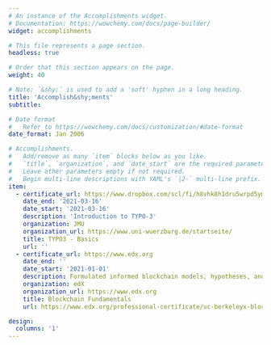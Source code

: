 ```yaml
---
# An instance of the Accomplishments widget.
# Documentation: https://wowchemy.com/docs/page-builder/
widget: accomplishments

# This file represents a page section.
headless: true

# Order that this section appears on the page.
weight: 40

# Note: `&shy;` is used to add a 'soft' hyphen in a long heading.
title: 'Accomplish&shy;ments'
subtitle:

# Date format
#   Refer to https://wowchemy.com/docs/customization/#date-format
date_format: Jan 2006

# Accomplishments.
#   Add/remove as many `item` blocks below as you like.
#   `title`, `organization`, and `date_start` are the required parameters.
#   Leave other parameters empty if not required.
#   Begin multi-line descriptions with YAML's `|2-` multi-line prefix.
item:
  - certificate_url: https://www.dropbox.com/scl/fi/h8vhk8h1dru5wrpd5ym1y/Zertifikat_Typo_3.pdf     rlkey=x7nkgt7cu9ro7aor0866dyecr&dl=0
    date_end: '2021-03-16'
    date_start: '2021-03-16'
    description: 'Introduction to TYPO-3'
    organization: JMU
    organization_url: https://www.uni-wuerzburg.de/startseite/
    title: TYPO3 - Basics
    url: ''
  - certificate_url: https://www.edx.org
    date_end: ''
    date_start: '2021-01-01'
    description: Formulated informed blockchain models, hypotheses, and use cases.
    organization: edX
    organization_url: https://www.edx.org
    title: Blockchain Fundamentals
    url: https://www.edx.org/professional-certificate/uc-berkeleyx-blockchain-fundamentals

design:
  columns: '1'
---
```


